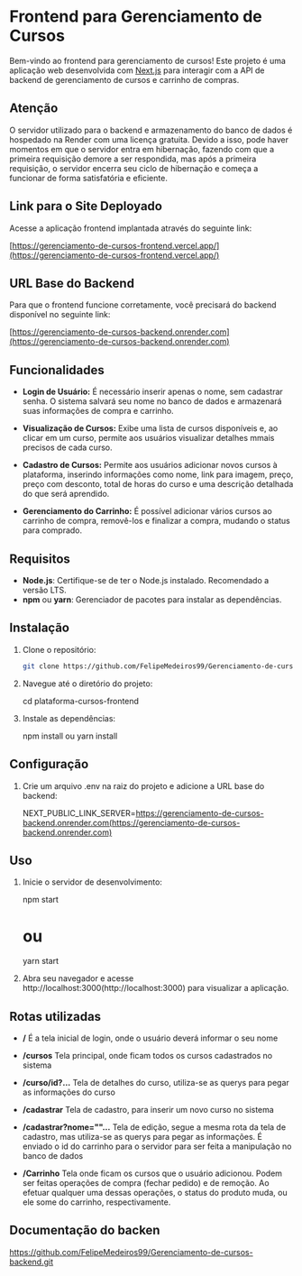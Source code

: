 # Frontend para Gerenciamento de Cursos

Bem-vindo ao frontend para gerenciamento de cursos! Este projeto é uma aplicação web desenvolvida com [Next.js](https://nextjs.org/docs) para interagir com a API de backend de gerenciamento de cursos e carrinho de compras.

## Atenção
O servidor utilizado para o backend e armazenamento do banco de dados é hospedado na Render com uma licença gratuita. Devido a isso, pode haver momentos em que o servidor entra em hibernação, fazendo com que a primeira requisição demore a ser respondida, mas após a primeira requisição, o servidor encerra seu ciclo de hibernação e começa a funcionar de forma satisfatória e eficiente.

## Link para o Site Deployado

Acesse a aplicação frontend implantada através do seguinte link:

[https://gerenciamento-de-cursos-frontend.vercel.app/](https://gerenciamento-de-cursos-frontend.vercel.app/)


## URL Base do Backend

Para que o frontend funcione corretamente, você precisará do backend disponível no seguinte link:

[https://gerenciamento-de-cursos-backend.onrender.com](https://gerenciamento-de-cursos-backend.onrender.com)

## Funcionalidades

- **Login de Usuário:** É necessário inserir apenas o nome, sem cadastrar senha. O sistema salvará seu nome no banco de dados e armazenará suas informações de compra e carrinho.

- **Visualização de Cursos:** Exibe uma lista de cursos disponíveis e, ao clicar em um curso, permite aos usuários visualizar detalhes mmais precisos de cada curso.

- **Cadastro de Cursos:** Permite aos usuários adicionar novos cursos à plataforma, inserindo informações como nome, link para imagem, preço, preço com desconto, total de horas do curso e uma descrição detalhada do que será aprendido.

- **Gerenciamento do Carrinho:** É possível adicionar vários cursos ao carrinho de compra, removê-los e finalizar a compra, mudando o status para comprado.


## Requisitos

- **Node.js**: Certifique-se de ter o Node.js instalado. Recomendado a versão LTS.
- **npm** ou **yarn**: Gerenciador de pacotes para instalar as dependências.

## Instalação

1. Clone o repositório:

   ```bash
   git clone https://github.com/FelipeMedeiros99/Gerenciamento-de-cursos-frontend.git(https://github.com/FelipeMedeiros99/Gerenciamento-de-cursos-frontend.git)

2. Navegue até o diretório do projeto:
    
    cd plataforma-cursos-frontend


3. Instale as dependências:

    npm install
    ou
    yarn install


## Configuração 

1. Crie um arquivo .env na raiz do projeto e adicione a URL base do backend:
    
    NEXT_PUBLIC_LINK_SERVER=https://gerenciamento-de-cursos-backend.onrender.com(https://gerenciamento-de-cursos-backend.onrender.com)


## Uso

1. Inicie o servidor de desenvolvimento:
    
    npm start
    # ou
    yarn start

2. Abra seu navegador e acesse http://localhost:3000(http://localhost:3000) para visualizar a aplicação.

## Rotas utilizadas

- **/** É a tela inicial de login, onde o usuário deverá informar o seu nome

- **/cursos** Tela principal, onde ficam todos os cursos cadastrados no sistema

- **/curso/id?...** Tela de detalhes do curso, utiliza-se as querys para pegar as informações do curso 

- **/cadastrar**  Tela de cadastro, para inserir um novo curso no sistema

- **/cadastrar?nome=""...** Tela de edição, segue a mesma rota da tela de cadastro, mas utiliza-se as querys para pegar as informações. É enviado o id do carrinho para o servidor para ser feita a manipulação no banco de dados

- **/Carrinho** Tela onde ficam os cursos que o usuário adicionou. Podem ser feitas operações de compra (fechar pedido) e de remoção. Ao efetuar qualquer uma dessas operações, o status do produto muda, ou ele some do carrinho, respectivamente.


## Documentação do backen

https://github.com/FelipeMedeiros99/Gerenciamento-de-cursos-backend.git
